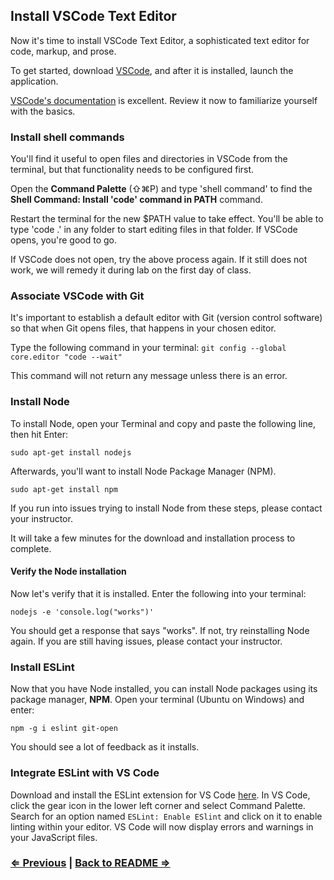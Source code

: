 ## Install VSCode Text Editor

Now it's time to install VSCode Text Editor, a sophisticated text editor for code, markup, and prose.

To get started, download [VSCode](https://code.visualstudio.com/download), and after it is installed, launch the application.

[VSCode's documentation](https://code.visualstudio.com/docs) is excellent. Review it now to familiarize yourself with the basics.

### Install shell commands

You'll find it useful to open files and directories in VSCode from the terminal, but that functionality needs to be configured first. 

Open the **Command Palette** (⇧⌘P) and type 'shell command' to find the **Shell Command: Install 'code' command in PATH** command.

Restart the terminal for the new $PATH value to take effect. You'll be able to type 'code .' in any folder to start editing files in that folder. If VSCode opens, you're good to go.

If VSCode does not open, try the above process again. If it still does not work, we will remedy it during lab on the first day of class.

### Associate VSCode with Git

It's important to establish a default editor with Git (version control software) so that when Git opens files, that happens in your chosen editor.

Type the following command in your terminal:
`git config --global core.editor "code --wait"`

This command will not return any message unless there is an error.

### Install Node

To install Node, open your Terminal and copy and paste the following line, then hit Enter:

`sudo apt-get install nodejs`

Afterwards, you'll want to install Node Package Manager (NPM).

`sudo apt-get install npm`

If you run into issues trying to install Node from these steps, please contact your instructor.

It will take a few minutes for the download and installation process to complete.

#### Verify the Node installation

Now let's verify that it is installed. Enter the following into your terminal:

`nodejs -e 'console.log("works")'`

You should get a response that says "works". If not, try reinstalling Node again. If you are still having issues, please contact your instructor.

### Install ESLint

Now that you have Node installed, you can install Node packages using its package manager, **NPM**. Open your terminal (Ubuntu on Windows) and enter:

`npm -g i eslint git-open`

You should see a lot of feedback as it installs.

### Integrate ESLint with VS Code

Download and install the ESLint extension for VS Code [here](https://marketplace.visualstudio.com/items?itemName=dbaeumer.vscode-eslint). In VS Code, click the gear icon in the lower left corner and select Command Palette. Search for an option named `ESLint: Enable ESlint` and click on it to enable linting within your editor. VS Code will now display errors and warnings in your JavaScript files.


### [⇐ Previous](3_git.md) | [Back to README ⇒](../../../../)
